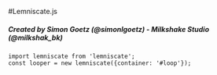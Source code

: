 #Lemniscate.js
##### Created by Simon Goetz (@simonlgoetz) - Milkshake Studio (@milkshak_bk)

```
import lemniscate from 'lemniscate';
const looper = new lemniscate({container: '#loop'});

```